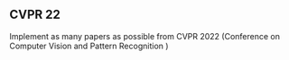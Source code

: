 ## CVPR 22

Implement as many papers as possible from CVPR 2022 (Conference on Computer Vision and Pattern Recognition
)

